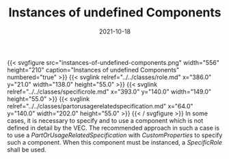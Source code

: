 ﻿---
title: Instances of undefined Components
toc: false
type: specs
layout: diagram
date: "2021-10-18"
draft: false
specification: VEC
version: 1.2.1
documentType: "Recommendation"
elementType: Diagram
classes:
  - Role
  - SpecificRole
  - PartOrUsageRelatedSpecification
menu:
  VEC-1.2.1:    
    parent: instances-of-components
    identifier: instances-of-components/instances-of-undefined-components
    weight: 1007010 

# Prev/next pager order (if `docs_section_pager` enabled in `params.toml`)
weight: 1007010
---
{{< svgfigure src="instances-of-undefined-components.png" width="556" height="210" caption="Instances of undefined Components" numbered="true" >}}
  {{< svglink relref="../../classes/role.md" x="386.0" y="21.0" width="138.0" height="55.0" >}}
  {{< svglink relref="../../classes/specificrole.md" x="393.0" y="140.0" width="149.0" height="55.0" >}}
  {{< svglink relref="../../classes/partorusagerelatedspecification.md" x="64.0" y="140.0" width="202.0" height="55.0" >}}
{{< / svgfigure >}}
In some cases, it is necessary to specify and to use a component which is not defined in detail by the VEC. The recommended approach in such a case is to use a <i>PartOrUsageRelatedSpecification</i> with <i>CustomProperties</i> to specify such a component. When this component must be instanced, a <i>SpecificRole</i> shall be used.